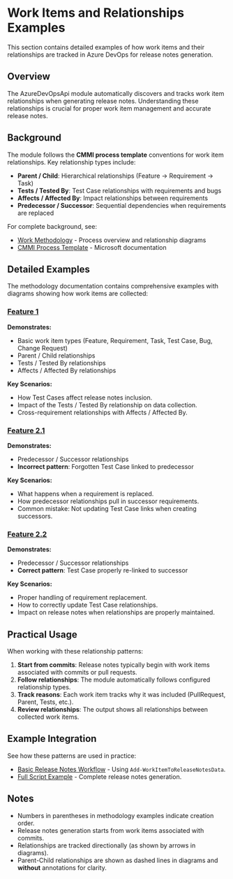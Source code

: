 # Work Items and Relationships Examples

This section contains detailed examples of how work items and their relationships are tracked in Azure DevOps for release notes generation.

## Overview

The AzureDevOpsApi module automatically discovers and tracks work item relationships when generating release notes. Understanding these relationships is crucial for proper work item management and accurate release notes.

## Background

The module follows the **CMMI process template** conventions for work item relationships. Key relationship types include:

- **Parent / Child**: Hierarchical relationships (Feature → Requirement → Task)
- **Tests / Tested By**: Test Case relationships with requirements and bugs
- **Affects / Affected By**: Impact relationships between requirements
- **Predecessor / Successor**: Sequential dependencies when requirements are replaced

For complete background, see:

- [Work Methodology](../../methodology/work-methodology.md) - Process overview and relationship diagrams
- [CMMI Process Template](https://learn.microsoft.com/en-us/azure/devops/boards/work-items/guidance/cmmi-process?view=azure-devops) - Microsoft documentation

## Detailed Examples

The methodology documentation contains comprehensive examples with diagrams showing how work items are collected:

### [Feature 1](../../methodology/feature-1.md)

**Demonstrates:**

- Basic work item types (Feature, Requirement, Task, Test Case, Bug, Change Request)
- Parent / Child relationships
- Tests / Tested By relationships
- Affects / Affected By relationships

**Key Scenarios:**

- How Test Cases affect release notes inclusion.
- Impact of the Tests / Tested By relationship on data collection.
- Cross-requirement relationships with Affects / Affected By.

### [Feature 2.1](../../methodology/feature-2.1.md)

**Demonstrates:**

- Predecessor / Successor relationships
- **Incorrect pattern**: Forgotten Test Case linked to predecessor

**Key Scenarios:**

- What happens when a requirement is replaced.
- How predecessor relationships pull in successor requirements.
- Common mistake: Not updating Test Case links when creating successors.

### [Feature 2.2](../../methodology/feature-2.2.md)

**Demonstrates:**

- Predecessor / Successor relationships
- **Correct pattern**: Test Case properly re-linked to successor

**Key Scenarios:**

- Proper handling of requirement replacement.
- How to correctly update Test Case relationships.
- Impact on release notes when relationships are properly maintained.

## Practical Usage

When working with these relationship patterns:

1. **Start from commits**: Release notes typically begin with work items associated with commits or pull requests.
2. **Follow relationships**: The module automatically follows configured relationship types.
3. **Track reasons**: Each work item tracks why it was included (PullRequest, Parent, Tests, etc.).
4. **Review relationships**: The output shows all relationships between collected work items.

## Example Integration

See how these patterns are used in practice:

- [Basic Release Notes Workflow](../release-notes/01-basic-workflow.md) - Using `Add-WorkItemToReleaseNotesData`.
- [Full Script Example](../release-notes/02-full-script.md) - Complete release notes generation.

## Notes

- Numbers in parentheses in methodology examples indicate creation order.
- Release notes generation starts from work items associated with commits.
- Relationships are tracked directionally (as shown by arrows in diagrams).
- Parent-Child relationships are shown as dashed lines in diagrams and **without** annotations for clarity.
